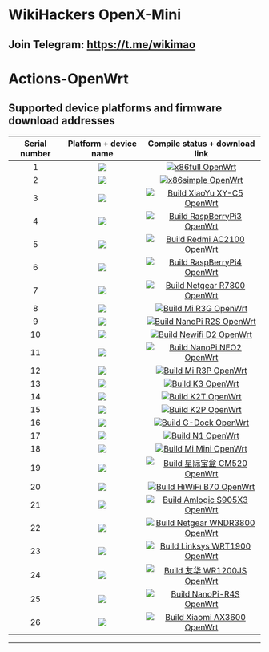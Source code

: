 # WikiHackers OpenX-Mini
## Join Telegram: https://t.me/wikimao

Actions-OpenWrt
======================

Supported device platforms and firmware download addresses
-------------

|    Serial number   |     Platform + device name     |   Compile status + download link |  
| :-----------------: | :-------------: |:-----------------: | 
| 1 |   [![](https://img.shields.io/badge/OpenWrt-x86%E5%A4%9A%E6%8B%A8%E6%9E%81%E7%AE%80%E7%89%88-lightgrey.svg)](https://github.com/WikiHacker/OpenX/actions/workflows/x86full.yml)    | [![x86full OpenWrt](https://github.com/WikiHacker/OpenX/actions/workflows/x86full.yml/badge.svg)](https://github.com/WikiHacker/OpenX/actions/workflows/x86full.yml) |
| 2 |   [![](https://img.shields.io/badge/OpenWrt-x86%E6%97%81%E8%B7%AF%E7%94%B1%E6%9E%81%E7%AE%80%E7%89%88-yellowgreen.svg)](https://github.com/WikiHacker/OpenX/actions/workflows/x86simple.yml)    | [![x86simple OpenWrt](https://github.com/WikiHacker/OpenX/actions/workflows/x86simple.yml/badge.svg)](https://github.com/WikiHacker/OpenX/actions/workflows/x86simple.yml) |
| 3 |   [![](https://img.shields.io/badge/OpenWrt-%E5%B0%8F%E5%A8%B1%20C5-lightgrey.svg)](https://github.com/WikiHacker/OpenX/actions/workflows/xiaoyu_xy-c5.yml)    | [![Build XiaoYu XY-C5 OpenWrt](https://github.com/WikiHacker/OpenX/actions/workflows/xiaoyu_xy-c5.yml/badge.svg)](https://github.com/WikiHacker/OpenX/actions/workflows/xiaoyu_xy-c5.yml) |
| 4 |   [![](https://img.shields.io/badge/OpenWrt-%E6%A0%91%E8%8E%93%E6%B4%BE%203B%2F3B%2B-yellowgreen.svg)](https://github.com/WikiHacker/OpenX/actions/workflows/rpi3.yml)    | [![Build RaspBerryPi3 OpenWrt](https://github.com/WikiHacker/OpenX/actions/workflows/rpi3.yml/badge.svg)](https://github.com/WikiHacker/OpenX/actions/workflows/rpi3.yml) |
| 5 |   [![](https://img.shields.io/badge/OpenWrt-%E7%BA%A2%E7%B1%B3%20AC2100-lightgrey.svg)](https://github.com/WikiHacker/OpenX/actions/workflows/redmi_ac2100.yml)    | [![Build Redmi AC2100 OpenWrt](https://github.com/WikiHacker/OpenX/actions/workflows/redmi_ac2100.yml/badge.svg)](https://github.com/WikiHacker/OpenX/actions/workflows/redmi_ac2100.yml) |
| 6 |   [![](https://img.shields.io/badge/OpenWrt-%E6%A0%91%E8%8E%93%E6%B4%BE%204B-yellowgreen.svg)](https://github.com/WikiHacker/OpenX/actions/workflows/raspberrypi4.yml)    | [![Build RaspBerryPi4 OpenWrt](https://github.com/WikiHacker/OpenX/actions/workflows/raspberrypi4.yml/badge.svg)](https://github.com/WikiHacker/OpenX/actions/workflows/raspberrypi4.yml) |
| 7 |   [![](https://img.shields.io/badge/OpenWrt-%E7%BD%91%E4%BB%B6%20R7800-lightgrey.svg)](https://github.com/WikiHacker/OpenX/actions/workflows/R7800.yml)    | [![Build Netgear R7800 OpenWrt](https://github.com/WikiHacker/OpenX/actions/workflows/R7800.yml/badge.svg)](https://github.com/WikiHacker/OpenX/actions/workflows/R7800.yml) |
| 8 |   [![](https://img.shields.io/badge/OpenWrt-%E5%B0%8F%E7%B1%B3%20R3G-yellowgreen.svg)](https://github.com/WikiHacker/OpenX/actions/workflows/r3g.yml)    | [![Build Mi R3G OpenWrt](https://github.com/WikiHacker/OpenX/actions/workflows/r3g.yml/badge.svg)](https://github.com/WikiHacker/OpenX/actions/workflows/r3g.yml) |
| 9 |   [![](https://img.shields.io/badge/OpenWrt-NanoPi%20R2S-lightgrey.svg)](https://github.com/WikiHacker/OpenX/actions/workflows/r2s.yml)    | [![Build NanoPi R2S OpenWrt](https://github.com/WikiHacker/OpenX/actions/workflows/r2s.yml/badge.svg)](https://github.com/WikiHacker/OpenX/actions/workflows/r2s.yml) |
| 10 |   [![](https://img.shields.io/badge/OpenWrt-Newwifi3%20D2-yellowgreen.svg)](https://github.com/WikiHacker/OpenX/actions/workflows/Newifi_D2.yml)    | [![Build Newifi D2 OpenWrt](https://github.com/WikiHacker/OpenX/actions/workflows/Newifi_D2.yml/badge.svg)](https://github.com/WikiHacker/OpenX/actions/workflows/Newifi_D2.yml) |
| 11 |   [![](https://img.shields.io/badge/OpenWrt-NanoPi%20NEO2-lightgrey.svg)](https://github.com/WikiHacker/OpenX/actions/workflows/NanoPi_NEO2.yml)    | [![Build NanoPi NEO2 OpenWrt](https://github.com/WikiHacker/OpenX/actions/workflows/NanoPi_NEO2.yml/badge.svg)](https://github.com/WikiHacker/OpenX/actions/workflows/NanoPi_NEO2.yml) |
| 12 |   [![](https://img.shields.io/badge/OpenWrt-%E5%B0%8F%E7%B1%B3%20R3P-yellowgreen.svg)](https://github.com/WikiHacker/OpenX/actions/workflows/Mi_3Pro.yml)    | [![Build Mi R3P OpenWrt](https://github.com/WikiHacker/OpenX/actions/workflows/Mi_3Pro.yml/badge.svg)](https://github.com/WikiHacker/OpenX/actions/workflows/Mi_3Pro.yml) |
| 13 |   [![](https://img.shields.io/badge/OpenWrt-K3-lightgrey.svg)](https://github.com/WikiHacker/OpenX/actions/workflows/K3.yml)    | [![Build K3 OpenWrt](https://github.com/WikiHacker/OpenX/actions/workflows/K3.yml/badge.svg)](https://github.com/WikiHacker/OpenX/actions/workflows/K3.yml) |
| 14 |   [![](https://img.shields.io/badge/OpenWrt-K2T-yellowgreen.svg)](https://github.com/WikiHacker/OpenX/actions/workflows/K2T.yml)    | [![Build K2T OpenWrt](https://github.com/WikiHacker/OpenX/actions/workflows/K2T.yml/badge.svg)](https://github.com/WikiHacker/OpenX/actions/workflows/K2T.yml) |
| 15 |   [![](https://img.shields.io/badge/OpenWrt-K2P-lightgrey.svg)](https://github.com/WikiHacker/OpenX/actions/workflows/K2P.yml)    | [![Build K2P OpenWrt](https://github.com/WikiHacker/OpenX/actions/workflows/K2P.yml/badge.svg)](https://github.com/WikiHacker/OpenX/actions/workflows/K2P.yml) |
| 16 |   [![](https://img.shields.io/badge/OpenWrt-%E7%AB%9F%E6%96%97%E4%BA%91-yellowgreen.svg)](https://github.com/WikiHacker/OpenX/actions/workflows/gdock.yml)    | [![Build G-Dock OpenWrt](https://github.com/WikiHacker/OpenX/actions/workflows/gdock.yml/badge.svg)](https://github.com/WikiHacker/OpenX/actions/workflows/gdock.yml) |
| 17 |   [![](https://img.shields.io/badge/OpenWrt-N1%20%E7%9B%92%E5%AD%90-lightgrey.svg)](https://github.com/WikiHacker/OpenX/actions/workflows/Lean_Docker_LEDE_N1.yml)    | [![Build N1 OpenWrt](https://github.com/WikiHacker/OpenX/actions/workflows/Lean_Docker_LEDE_N1.yml/badge.svg)](https://github.com/WikiHacker/OpenX/actions/workflows/Lean_Docker_LEDE_N1.yml) |
| 18 |   [![](https://img.shields.io/badge/OpenWrt-%E5%B0%8F%E7%B1%B3%20Mini-yellowgreen.svg)](https://github.com/WikiHacker/OpenX/actions/workflows/MI_mini.yml)    | [![Build Mi Mini OpenWrt](https://github.com/WikiHacker/OpenX/actions/workflows/MI_mini.yml/badge.svg)](https://github.com/WikiHacker/OpenX/actions/workflows/MI_mini.yml) |
| 19 |   [![](https://img.shields.io/badge/OpenWrt-%E6%98%9F%E9%99%85%E5%AE%9D%E7%9B%92%20CM520-lightgrey.svg)](https://github.com/WikiHacker/OpenX/actions/workflows/CM520.yml)    | [![Build 星际宝盒 CM520 OpenWrt](https://github.com/WikiHacker/OpenX/actions/workflows/CM520.yml/badge.svg)](https://github.com/WikiHacker/OpenX/actions/workflows/CM520.yml) |
| 20 |   [![](https://img.shields.io/badge/OpenWrt-%E6%9E%81%E8%B7%AF%E7%94%B1%20B70-yellowgreen.svg)](https://github.com/WikiHacker/OpenX/actions/workflows/B70.yml)    | [![Build HiWiFi B70 OpenWrt](https://github.com/WikiHacker/OpenX/actions/workflows/B70.yml/badge.svg)](https://github.com/WikiHacker/OpenX/actions/workflows/B70.yml) |
| 21 |   [![](https://img.shields.io/badge/OpenWrt-Amlogic%20S905X3-lightgrey.svg)](https://github.com/WikiHacker/OpenX/actions/workflows/S905x3.yml)    | [![Build Amlogic S905X3 OpenWrt](https://github.com/WikiHacker/OpenX/actions/workflows/S905x3.yml/badge.svg)](https://github.com/WikiHacker/OpenX/actions/workflows/S905x3.yml) |
| 22 |   [![](https://img.shields.io/badge/OpenWrt-NetgearWNDR3800-yellowgreen.svg)](https://github.com/WikiHacker/OpenX/actions/workflows/wndr3800.yml)    | [![Build Netgear WNDR3800 OpenWrt](https://github.com/WikiHacker/OpenX/actions/workflows/wndr3800.yml/badge.svg)](https://github.com/WikiHacker/OpenX/actions/workflows/wndr3800.yml) |
| 23 |   [![](https://img.shields.io/badge/OpenWrt-LinksysWRT1900-lightgrey.svg)](https://github.com/WikiHacker/OpenX/actions/workflows/WRT1900.yml)    | [![Build Linksys WRT1900 OpenWrt](https://github.com/WikiHacker/OpenX/actions/workflows/WRT1900.yml/badge.svg)](https://github.com/WikiHacker/OpenX/actions/workflows/WRT1900.yml) |
| 24 |   [![](https://img.shields.io/badge/OpenWrt-友华WR1200JS-yellowgreen.svg)](https://github.com/WikiHacker/OpenX/actions/workflows/WR1200JS.yml)    | [![Build 友华 WR1200JS OpenWrt](https://github.com/WikiHacker/OpenX/actions/workflows/WR1200JS.yml/badge.svg)](https://github.com/WikiHacker/OpenX/actions/workflows/WR1200JS.yml) |
| 25 |   [![](https://img.shields.io/badge/OpenWrt-NANOPI--R4S-lightgrey)](https://github.com/WikiHacker/OpenX/actions/workflows/R4S.yml)    | [![Build NanoPi-R4S OpenWrt](https://github.com/WikiHacker/OpenX/actions/workflows/R4S.yml/badge.svg)](https://github.com/WikiHacker/OpenX/actions/workflows/R4S.yml) |
| 26 |   [![](https://img.shields.io/badge/OpenWrt-XIAOMI--AX3600-yellowgreen)](https://github.com/WikiHacker/OpenX/actions/workflows/mi_ax3600.yml)    | [![Build Xiaomi AX3600 OpenWrt](https://github.com/WikiHacker/OpenX/actions/workflows/mi_ax3600.yml/badge.svg)](https://github.com/WikiHacker/OpenX/actions/workflows/mi_ax3600.yml) |


-------------